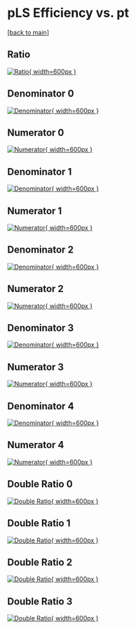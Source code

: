 # pLS Efficiency vs. pt

[[back to main](./)]



## Ratio

[![Ratio](../mtv/var/pLS_xtr_321_1_eff_pt.png){ width=600px }](../mtv/var/pLS_xtr_321_1_eff_pt.pdf)

## Denominator 0

[![Denominator](../mtv/den/pLS_xtr_321_1_eff_pt_den0.png){ width=600px }](../mtv/den/pLS_xtr_321_1_eff_pt_den0.pdf)

## Numerator 0

[![Numerator](../mtv/num/pLS_xtr_321_1_eff_pt_num0.png){ width=600px }](../mtv/num/pLS_xtr_321_1_eff_pt_num0.pdf)

## Denominator 1

[![Denominator](../mtv/den/pLS_xtr_321_1_eff_pt_den1.png){ width=600px }](../mtv/den/pLS_xtr_321_1_eff_pt_den1.pdf)

## Numerator 1

[![Numerator](../mtv/num/pLS_xtr_321_1_eff_pt_num1.png){ width=600px }](../mtv/num/pLS_xtr_321_1_eff_pt_num1.pdf)

## Denominator 2

[![Denominator](../mtv/den/pLS_xtr_321_1_eff_pt_den2.png){ width=600px }](../mtv/den/pLS_xtr_321_1_eff_pt_den2.pdf)

## Numerator 2

[![Numerator](../mtv/num/pLS_xtr_321_1_eff_pt_num2.png){ width=600px }](../mtv/num/pLS_xtr_321_1_eff_pt_num2.pdf)

## Denominator 3

[![Denominator](../mtv/den/pLS_xtr_321_1_eff_pt_den3.png){ width=600px }](../mtv/den/pLS_xtr_321_1_eff_pt_den3.pdf)

## Numerator 3

[![Numerator](../mtv/num/pLS_xtr_321_1_eff_pt_num3.png){ width=600px }](../mtv/num/pLS_xtr_321_1_eff_pt_num3.pdf)

## Denominator 4

[![Denominator](../mtv/den/pLS_xtr_321_1_eff_pt_den4.png){ width=600px }](../mtv/den/pLS_xtr_321_1_eff_pt_den4.pdf)

## Numerator 4

[![Numerator](../mtv/num/pLS_xtr_321_1_eff_pt_num4.png){ width=600px }](../mtv/num/pLS_xtr_321_1_eff_pt_num4.pdf)

## Double Ratio 0

[![Double Ratio](../mtv/ratio/pLS_xtr_321_1_eff_pt_ratio0.png){ width=600px }](../mtv/ratio/pLS_xtr_321_1_eff_pt_ratio0.pdf)

## Double Ratio 1

[![Double Ratio](../mtv/ratio/pLS_xtr_321_1_eff_pt_ratio1.png){ width=600px }](../mtv/ratio/pLS_xtr_321_1_eff_pt_ratio1.pdf)

## Double Ratio 2

[![Double Ratio](../mtv/ratio/pLS_xtr_321_1_eff_pt_ratio2.png){ width=600px }](../mtv/ratio/pLS_xtr_321_1_eff_pt_ratio2.pdf)

## Double Ratio 3

[![Double Ratio](../mtv/ratio/pLS_xtr_321_1_eff_pt_ratio3.png){ width=600px }](../mtv/ratio/pLS_xtr_321_1_eff_pt_ratio3.pdf)

